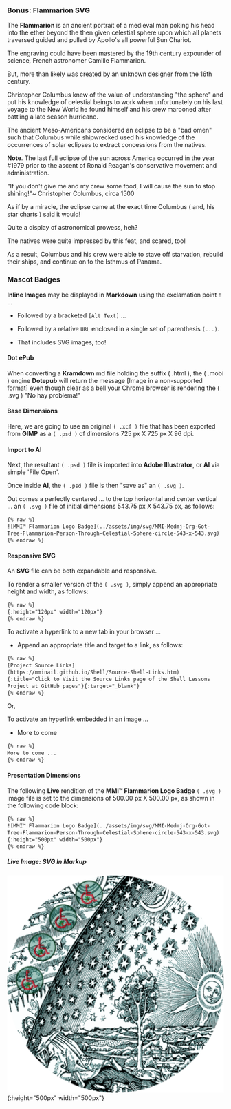 ### Bonus: Flammarion SVG

The **Flammarion** is an ancient portrait of a medieval man poking his head into the ether beyond the then given celestial sphere upon which all planets traversed guided and pulled by Apollo's all powerful Sun Chariot.

The engraving could have been mastered by the 19th century expounder of science, French astronomer Camille Flammarion.

But, more than likely was created by an unknown designer from the 16th century.

Christopher Columbus knew of the value of understanding "the sphere" and put his knowledge of celestial beings to work when unfortunately on his last voyage to the New World he found himself and his crew marooned after battling a late season hurricane.

The ancient Meso-Americans considered an eclipse to be a "bad omen" such that Columbus while shipwrecked used his knowledge of the occurrences of solar eclipses to extract concessions from the natives.

**Note**. The last full eclipse of the sun across America occurred in the year #1979 prior to the ascent of Ronald Reagan's conservative movement and administration.

"If you don't give me and my crew some food, I will cause the sun to stop shining!"~ Christopher Columbus, circa 1500

As if by a miracle, the eclipse came at the exact time Columbus ( and, his star charts ) said it would!

Quite a display of astronomical prowess, heh?

The natives were quite impressed by this feat, and scared, too!

As a result, Columbus and his crew were able to stave off starvation, rebuild their ships, and continue on to the Isthmus of Panama.

### Mascot Badges

**Inline Images** may be displayed in **Markdown** using the exclamation point `!` ...

- Followed by a bracketed `[Alt Text]` ... 

- Followed by a relative `URL` enclosed in a single set of parenthesis `(...)`.

- That includes SVG images, too!

#### Dot ePub

When converting a **Kramdown** md file holding the suffix ( .html ), the ( .mobi ) engine **Dotepub** will return the message [Image in a non-supported format] even though clear as a bell your Chrome browser is rendering the ( .svg ) "No hay problema!"

#### Base Dimensions

Here, we are going to use an original `( .xcf )` file that has been exported from **GIMP** as a `( .psd )` of dimensions 725 px X 725 px X 96 dpi.

#### Import to AI

Next, the resultant `( .psd )` file is imported into **Adobe Illustrator**, or **AI** via simple 'File Open'.

Once inside **AI**, the `( .psd )` file is then "save as" an `( .svg )`.

Out comes a perfectly centered ... to the top horizontal and center vertical ... an `( .svg )` file of initial dimensions 543.75 px X 543.75 px, as follows:

```liquid
{% raw %}
![MMI™ Flammarion Logo Badge](../assets/img/svg/MMI-Medmj-Org-Got-Tree-Flammarion-Person-Through-Celestial-Sphere-circle-543-x-543.svg)
{% endraw %}
```

#### Responsive SVG

An **SVG** file can be both expandable and responsive.

To render a smaller version of the `( .svg )`, simply append an appropriate height and width, as follows:

```liquid
{% raw %}
{:height="120px" width="120px"}
{% endraw %}
```

To activate a hyperlink to a new tab in your browser ...

- Append an appropriate title and target to a link, as follows:

```liquid
{% raw %}
[Project Source Links]
(https://mminail.github.io/Shell/Source-Shell-Links.htm)
{:title="Click to Visit the Source Links page of the Shell Lessons Project at GitHub pages"}{:target="_blank"}
{% endraw %}
```

Or,

To activate an hyperlink embedded in an image ...

- More to come

```liquid
{% raw %}
More to come ...
{% endraw %}
```

#### Presentation Dimensions

The following **Live** rendition of the **MMI™ Flammarion Logo Badge** `( .svg )` image file is set to the dimensions of 500.00 px X 500.00 px, as shown in the following code block:

```liquid
{% raw %}
![MMI™ Flammarion Logo Badge](../assets/img/svg/MMI-Medmj-Org-Got-Tree-Flammarion-Person-Through-Celestial-Sphere-circle-543-x-543.svg){:height="500px" width="500px"}
{% endraw %}
```

##### Live Image: SVG In Markup

![MMI™ Flammarion Logo Badge](../assets/img/svg/MMI-Medmj-Org-Got-Tree-Flammarion-Person-Through-Celestial-Sphere-circle-543-x-543.svg){:height="500px" width="500px"}

